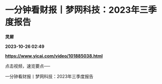 # 一分钟看财报丨梦网科技：2023年三季度报告
**灵犀**

**2023-10-26 02:49**

**https://www.yicai.com/video/101885038.html**

点击视频，速览要点──

一分钟看财报丨梦网科技：2023年三季度报告